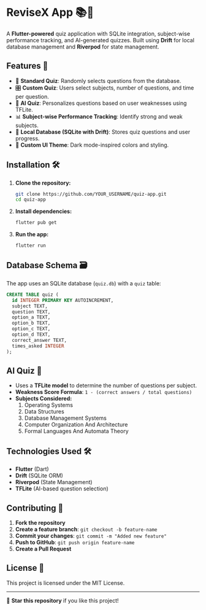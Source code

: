 # ReviseX App 📚🎯

A **Flutter-powered** quiz application with SQLite integration, subject-wise performance tracking, and AI-generated quizzes. Built using **Drift** for local database management and **Riverpod** for state management.

## Features 🚀
- 📖 **Standard Quiz**: Randomly selects questions from the database.
- 🎛 **Custom Quiz**: Users select subjects, number of questions, and time per question.
- 🤖 **AI Quiz**: Personalizes questions based on user weaknesses using TFLite.
- 📊 **Subject-wise Performance Tracking**: Identify strong and weak subjects.
- 💾 **Local Database (SQLite with Drift)**: Stores quiz questions and user progress.
- 🎨 **Custom UI Theme**: Dark mode-inspired colors and styling.
  

## Installation 🛠
1. **Clone the repository:**
   ```sh
   git clone https://github.com/YOUR_USERNAME/quiz-app.git
   cd quiz-app
   ```
2. **Install dependencies:**
   ```sh
   flutter pub get
   ```
3. **Run the app:**
   ```sh
   flutter run
   ```

## Database Schema 🗃
The app uses an SQLite database (`quiz.db`) with a `quiz` table:
```sql
CREATE TABLE quiz (
  id INTEGER PRIMARY KEY AUTOINCREMENT,
  subject TEXT,
  question TEXT,
  option_a TEXT,
  option_b TEXT,
  option_c TEXT,
  option_d TEXT,
  correct_answer TEXT,
  times_asked INTEGER
);
```

## AI Quiz 🎯
- Uses a **TFLite model** to determine the number of questions per subject.
- **Weakness Score Formula**: `1 - (correct answers / total questions)`
- **Subjects Considered:**
  1. Operating Systems
  2. Data Structures
  3. Database Management Systems
  4. Computer Organization And Architecture
  5. Formal Languages And Automata Theory

## Technologies Used 🛠
- **Flutter** (Dart)
- **Drift** (SQLite ORM)
- **Riverpod** (State Management)
- **TFLite** (AI-based question selection)

## Contributing 🤝
1. **Fork the repository**
2. **Create a feature branch**: `git checkout -b feature-name`
3. **Commit your changes**: `git commit -m "Added new feature"`
4. **Push to GitHub**: `git push origin feature-name`
5. **Create a Pull Request**

## License 📜
This project is licensed under the MIT License.

---
🌟 **Star this repository** if you like this project!

